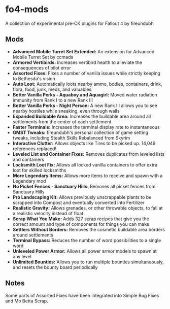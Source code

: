 # fo4-mods

A collection of experimental pre-CK plugins for Fallout 4 by fireundubh

## Mods

* **Advanced Mobile Turret Set Extended:** An extension for Advanced Mobile Turret Set by ccmads
* **Armored Vertibirds:** Increases vertibird health to alleviate the consequences of pilot error
* **Assorted Fixes:** Fixes a number of vanilla issues while strictly keeping to Bethesda's vision
* **Auto Loot:** Automatically loots nearby ammo, bodies, containers, drink, flora, food, junk, meds, and valuables
* **Better Vanilla Perks - Aquaboy and Aquagirl:** Moved water radiation immunity from Rank I to a new Rank III
* **Better Vanilla Perks - Night Person:** A new Rank III allows you to see nearby hostiles while sneaking, even through walls
* **Expanded Buildable Area:** Increases the buildable area around all settlements from the center of each settlement
* **Faster Terminals:** Increases the terminal display rate to instantaneous
* **GMST Tweaks:** fireundubh's personal collection of game setting tweaks, including Stealth Skills Rebalanced from Skyrim
* **Interactive Clutter:** Allows objects like Tires to be picked up. 14,049 references replaced!
* **Leveled List and Container Fixes:** Removes duplicates from leveled lists and containers
* **Locksmith Loot Fix:** Allows all locked vanilla containers to offer extra loot for skilled locksmiths
* **More Legendary Items:** Allows more items to receive and spawn with a Legendary mod
* **No Picket Fences - Sanctuary Hills:** Removes all picket fences from Sanctuary Hills
* **Pro Landscaping Kit:** Allows previously unscrappable plants to be scrapped into Compost and eventually converted into Fertilizer
* **Realistic Gravity:** Allows grenades, or other throwable objects, to fall at a realistic velocity instead of float
* **Scrap What You Make:** Adds 327 scrap recipes that give you the correct amount and type of components for things you can make
* **Settlers Without Borders:** Removes the cosmetic buildable area borders around settlements
* **Terminal Bypass:** Reduces the number of word possibilities to a single word
* **Unleveled Power Armor:** Allows all power armor models to spawn at any level
* **Unlimited Bounties:** Allows you to run multiple bounties simultaneously, and resets the bounty board periodically

## Notes

Some parts of Assorted Fixes have been integrated into Simple Bug Fixes and Mo Betta Scrap.